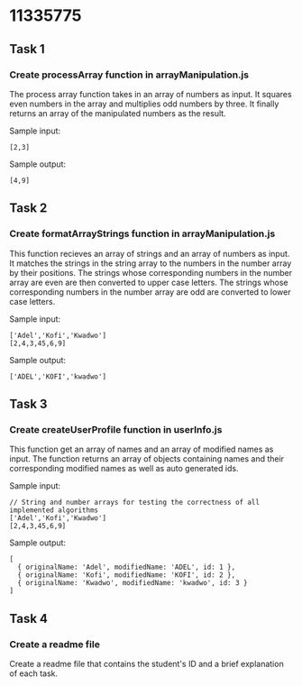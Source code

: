 # 11335775

## Task 1
### Create processArray function in arrayManipulation.js
The process array function takes in an array of numbers as input. It squares even numbers 
in the array and multiplies odd numbers by three. It finally returns an array of the 
manipulated numbers as the result.

Sample input:
```
[2,3]
```
Sample output:
```
[4,9]
```

## Task 2
### Create formatArrayStrings function in arrayManipulation.js
This function recieves an array of strings and an array of numbers as input. It matches
the strings in the string array to the numbers in the number array by their positions.
The strings whose corresponding numbers in the number array are even are then converted to upper case letters. The strings whose corresponding numbers in the number array are odd are converted to lower case letters.

Sample input:
```
['Adel','Kofi','Kwadwo']
[2,4,3,45,6,9]
```

Sample output:
```
['ADEL','KOFI','kwadwo']
```

## Task 3
### Create createUserProfile function in userInfo.js
This function get an array of names and an array of modified names as input. The
function returns an array of objects containing names and their corresponding modified
names as well as auto generated ids.

Sample input:
```
// String and number arrays for testing the correctness of all implemented algorithms
['Adel','Kofi','Kwadwo']
[2,4,3,45,6,9]
```

Sample output:
```
[
  { originalName: 'Adel', modifiedName: 'ADEL', id: 1 },
  { originalName: 'Kofi', modifiedName: 'KOFI', id: 2 },
  { originalName: 'Kwadwo', modifiedName: 'kwadwo', id: 3 }
]
```
## Task 4
### Create a readme file
Create a readme file that contains the student's ID and a brief explanation
of each task.